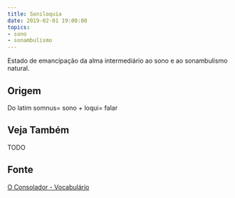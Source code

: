 ```yaml
---
title: Soniloquia
date: 2019-02-01 19:00:00
topics:
- sono
- sonambulismo
---
```


Estado de emancipação da alma intermediário ao sono e ao sonambulismo natural.

## Origem
Do latim somnus= sono + loqui= falar

## Veja Também
TODO

## Fonte
[O Consolador - Vocabulário](http://www.oconsolador.com.br/linkfixo/vocabulario/principal.html)
